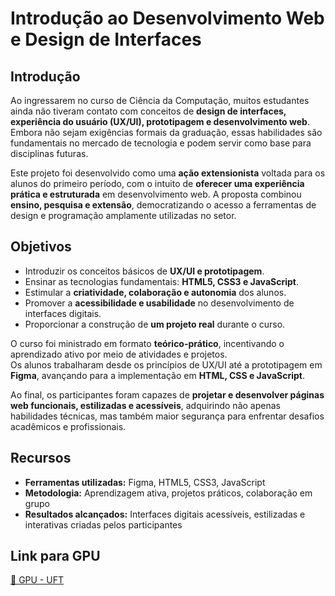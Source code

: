 # Introdução ao Desenvolvimento Web e Design de Interfaces

## Introdução
Ao ingressarem no curso de Ciência da Computação, muitos estudantes ainda não tiveram contato com conceitos de **design de interfaces, experiência do usuário (UX/UI), prototipagem e desenvolvimento web**.  
Embora não sejam exigências formais da graduação, essas habilidades são fundamentais no mercado de tecnologia e podem servir como base para disciplinas futuras.  

Este projeto foi desenvolvido como uma **ação extensionista** voltada para os alunos do primeiro período, com o intuito de **oferecer uma experiência prática e estruturada** em desenvolvimento web. A proposta combinou **ensino, pesquisa e extensão**, democratizando o acesso a ferramentas de design e programação amplamente utilizadas no setor.

## Objetivos
- Introduzir os conceitos básicos de **UX/UI e prototipagem**.  
- Ensinar as tecnologias fundamentais: **HTML5, CSS3 e JavaScript**.  
- Estimular a **criatividade, colaboração e autonomia** dos alunos.  
- Promover a **acessibilidade e usabilidade** no desenvolvimento de interfaces digitais.  
- Proporcionar a construção de **um projeto real** durante o curso.  

O curso foi ministrado em formato **teórico-prático**, incentivando o aprendizado ativo por meio de atividades e projetos.  
Os alunos trabalharam desde os princípios de UX/UI até a prototipagem em **Figma**, avançando para a implementação em **HTML, CSS e JavaScript**.  

Ao final, os participantes foram capazes de **projetar e desenvolver páginas web funcionais, estilizadas e acessíveis**, adquirindo não apenas habilidades técnicas, mas também maior segurança para enfrentar desafios acadêmicos e profissionais.

## Recursos
- **Ferramentas utilizadas:** Figma, HTML5, CSS3, JavaScript  
- **Metodologia:** Aprendizagem ativa, projetos práticos, colaboração em grupo  
- **Resultados alcançados:** Interfaces digitais acessíveis, estilizadas e interativas criadas pelos participantes  

## Link para GPU
[🔗 GPU - UFT](https://sistemas.uft.edu.br/gpu/admin/app/curso/8145/show)
